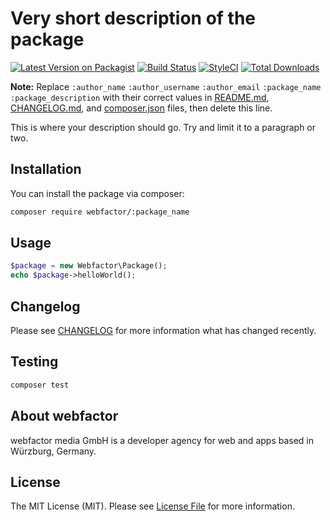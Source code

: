 # Very short description of the package

[![Latest Version on Packagist](https://img.shields.io/packagist/v/webfactor/:package_name.svg?style=flat-square)](https://packagist.org/packages/webfactor/:package_name)
[![Build Status](https://img.shields.io/travis/webfactor/:package_name/master.svg?style=flat-square)](https://travis-ci.org/webfactor/:package_name)
[![StyleCI](https://styleci.io/repos/123456/shield?branch=master)](https://styleci.io/repos/123456)
[![Total Downloads](https://img.shields.io/packagist/dt/webfactor/:package_name.svg?style=flat-square)](https://packagist.org/packages/webfactor/:package_name)

**Note:** Replace ```:author_name``` ```:author_username``` ```:author_email``` ```:package_name``` ```:package_description``` with their correct values in [README.md](README.md), [CHANGELOG.md](CHANGELOG.md), and [composer.json](composer.json) files, then delete this line.

This is where your description should go. Try and limit it to a paragraph or two.

## Installation

You can install the package via composer:

```bash
composer require webfactor/:package_name
```

## Usage

``` php
$package = new Webfactor\Package();
echo $package->helloWorld();
```

## Changelog

Please see [CHANGELOG](CHANGELOG.md) for more information what has changed recently.

## Testing

``` bash
composer test
```

## About webfactor

webfactor media GmbH is a developer agency for web and apps based in Würzburg, Germany. 


## License

The MIT License (MIT). Please see [License File](LICENSE.md) for more information.
